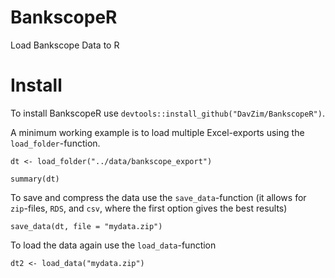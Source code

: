 # BankscopeR
Load Bankscope Data to R

# Install

To install BankscopeR use `devtools::install_github("DavZim/BankscopeR")`.

A minimum working example is to load multiple Excel-exports using the `load_folder`-function.

```
dt <- load_folder("../data/bankscope_export")

summary(dt)
```

To save and compress the data use the `save_data`-function (it allows for `zip`-files, `RDS`, and `csv`, where the first option gives the best results)
```
save_data(dt, file = "mydata.zip")
```

To load the data again use the `load_data`-function

```
dt2 <- load_data("mydata.zip")
```
